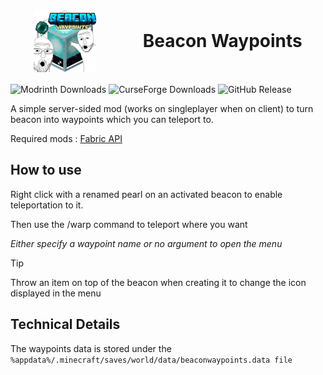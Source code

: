 <h1 style="display: flex; align-items: center; justify-content: space-around;"><img height="100em" src="./src/main/resources/assets/beaconwaypoints/icon.png" alt="icon"> Beacon Waypoints</h1>

![Modrinth Downloads](https://img.shields.io/modrinth/dt/bRwhijps?style=for-the-badge&logo=Modrinth&label=Modrinth%20Downloads&color=00af5c&link=https%3A%2F%2Fmodrinth.com%2Fmod%2Fbeacon-waypoints) ![CurseForge Downloads](https://img.shields.io/curseforge/dt/1087273?style=for-the-badge&logo=curseforge&label=CurseForge%20Downloads)
 ![GitHub Release](https://img.shields.io/github/v/release/Adrien5902/beaconwaypoints?style=for-the-badge&label=Latest%20Released%20Version)

A simple server-sided mod (works on singleplayer when on client) to turn beacon into waypoints which you can teleport to.


Required mods : [Fabric API](https://modrinth.com/mod/fabric-api)

## How to use

Right click with a renamed pearl on an activated beacon to enable teleportation to it.

Then use the /warp command to teleport where you want

*Either specify a waypoint name or no argument to open the menu*

> [!TIP]
> Throw an item on top of the beacon when creating it to change the icon displayed in the menu

## Technical Details

The waypoints data is stored under the `%appdata%/.minecraft/saves/world/data/beaconwaypoints.data file`
